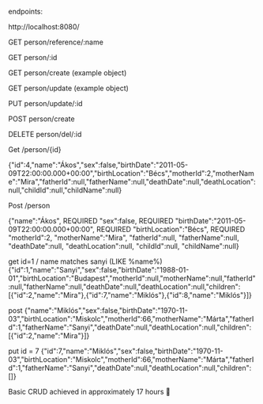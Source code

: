 endpoints:  

http://localhost:8080/  

GET person/reference/:name  

GET person/:id  

GET person/create    (example object)  

GET person/update    (example object)  

PUT person/update/:id   

POST person/create  

DELETE person/del/:id  




Get /person/{id}

{"id":4,"name":"Ákos","sex":false,"birthDate":"2011-05-09T22:00:00.000+00:00","birthLocation":"Bécs","motherId":2,"motherName":"Mira","fatherId":null,"fatherName":null,"deathDate":null,"deathLocation":null,"childId":null,"childName":null}

Post /person

{"name":"Ákos",  REQUIRED
"sex":false, REQUIRED
"birthDate":"2011-05-09T22:00:00.000+00:00", REQUIRED
"birthLocation":"Bécs", REQUIRED
"motherId":2, 
"motherName":"Mira",
"fatherId":null,
"fatherName":null,
"deathDate":null,
"deathLocation":null,
"childId":null,
"childName":null}

get id=1 / name matches sanyi (LIKE %name%)
{"id":1,"name":"Sanyi","sex":false,"birthDate":"1988-01-01","birthLocation":"Budapest","motherId":null,"motherName":null,"fatherId":null,"fatherName":null,"deathDate":null,"deathLocation":null,"children":[{"id":2,"name":"Mira"},{"id":7,"name":"Miklós"},{"id":8,"name":"Miklós"}]}

post
{"name":"Miklós","sex":false,"birthDate":"1970-11-03","birthLocation":"Miskolc","motherId":66,"motherName":"Márta","fatherId":1,"fatherName":"Sanyi","deathDate":null,"deathLocation":null,"children":[{"id":2,"name":"Mira"}]}

put id = 7
{"id":7,"name":"Miklós","sex":false,"birthDate":"1970-11-03","birthLocation":"Miskolc","motherId":66,"motherName":"Márta","fatherId":1,"fatherName":"Sanyi","deathDate":null,"deathLocation":null,"children":[]}


Basic CRUD achieved in approximately 17 hours 🥲
